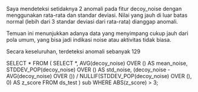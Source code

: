 Saya mendeteksi setidaknya 2 anomali pada fitur decoy_noise dengan menggunakan rata-rata dan standar deviasi. Nilai yang jauh di luar batas normal (lebih dari 3 standar deviasi dari rata-rata) dianggap anomali.

Temuan ini menunjukkan adanya data yang menyimpang cukup jauh dari pola umum, yang bisa jadi indikasi noise atau aktivitas tidak biasa.

Secara keseluruhan, terdeteksi anomali sebanyak 129

SELECT *
FROM (
    SELECT *,
           AVG(decoy_noise) OVER () AS mean_noise,
           STDDEV_POP(decoy_noise) OVER () AS std_noise,
           (decoy_noise - AVG(decoy_noise) OVER ()) / NULLIF(STDDEV_POP(decoy_noise) OVER (), 0) AS z_score
    FROM ds_test
) sub
WHERE ABS(z_score) > 3;